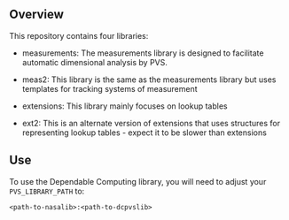 ## Overview ##

This repository contains four libraries:

* measurements: The measurements library is designed to facilitate automatic
dimensional analysis by PVS.

* meas2: This library is the same as the measurements library but uses
templates for tracking systems of measurement

* extensions: This library mainly focuses on lookup tables

* ext2: This is an alternate version of extensions that uses structures
for representing lookup tables - expect it to be slower than extensions

## Use ##

To use the Dependable Computing library, you will need to adjust your
`PVS_LIBRARY_PATH` to:

    <path-to-nasalib>:<path-to-dcpvslib>

